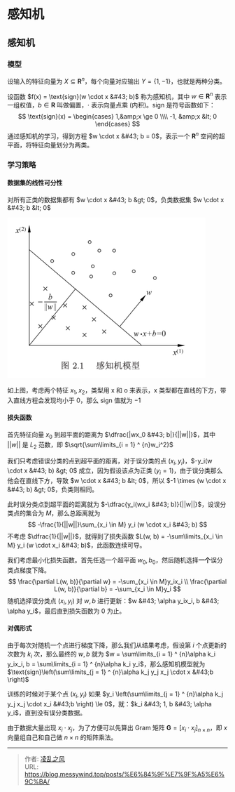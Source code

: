 # 感知机


## 感知机

### 模型

设输入的特征向量为 $X \subseteq \textbf{R}^n$，每个向量对应输出 $Y = \{1, -1\}$，也就是两种分类。

设函数 $f(x) = \text{sign}(w \cdot x &#43; b)$ 称为感知机，其中 $w \in \textbf{R}^n$ 表示一组权值，$b \in \textbf{R}$ 叫做偏置，$\cdot$ 表示向量点乘 (内积)。$\text{sign}$ 是符号函数如下：
$$
\text{sign}(x) = \begin{cases}
1,&amp;x \ge 0 \\\\
-1, &amp;x &lt; 0
\end{cases}
$$
通过感知机的学习，得到方程 $w \cdot x &#43; b = 0$，表示一个 $\textbf{R}^n$ 空间的超平面，将特征向量划分为两类。

### 学习策略

#### 数据集的线性可分性

对所有正类的数据集都有 $w \cdot x &#43; b &gt; 0$，负类数据集 $w \cdot x &#43; b &lt; 0$

![1](/image/ML/4.png)

如上图，考虑两个特征 $x_1,x_2$，类型用 x 和 o 来表示，x 类型都在直线的下方，带入直线方程会发现均小于 $0$，那么 $\text{sign}$ 值就为 $-1$

#### 损失函数

首先特征向量 $x_0$ 到超平面的距离为 $\dfrac{|wx_0 &#43; b|}{||w||}$，其中 $||w||$ 是 $L_2$ 范数，即 $\sqrt{\sum\limits_{i = 1} ^ {n}w_i^2}$

我们只考虑错误分类的点到超平面的距离，对于误分类的点 $(x_i,y_i)$，$-y_i(w \cdot x &#43; b) &gt; 0$ 成立，因为假设该点为正类 ($y_i = 1$)，由于误分类那么他会在直线下方，导致 $w \cdot x &#43; b  &lt; 0$，所以 $-1 \times (w \cdot x &#43; b) &gt; 0$，负类则相同。

此时误分类点到超平面的距离就为  $-\dfrac{y_i(wx_i &#43; b)}{||w||}$，设误分类点的集合为 $M$，那么总距离就为
$$
-\frac{1}{||w||}\sum_{x_i \in M} y_i (w \cdot x_i &#43; b)
$$
不考虑 $\dfrac{1}{||w||}$，就得到了损失函数 $L(w, b) = -\sum\limits_{x_i \in M} y_i (w \cdot x_i &#43; b)$，此函数连续可导。

我们考虑最小化损失函数。首先任选一个超平面 $w_0,b_0$，然后随机选择**一个**误分类点梯度下降。
$$
\frac{\partial L(w, b)}{\partial w} = -\sum_{x_i \in M}y_ix_i \\
\frac{\partial L(w, b)}{\partial b} = -\sum_{x_i \in M}y_i
$$
随机选择误分类点 $(x_i,y_i)$ 对 $w, b$ 进行更新：$w &#43; \alpha y_ix_i, b &#43; \alpha y_i$，最后直到损失函数为 $0$ 为止。

#### 对偶形式

由于每次对随机一个点进行梯度下降，那么我们从结果考虑，假设第 $i$ 个点更新的次数为 $k_i$ 次，那么最终的 $w, b$ 就为 $w = \sum\limits_{i = 1} ^ {n}\alpha k_i y_ix_i, b = \sum\limits_{i = 1} ^ {n}\alpha k_i y_i$，那么感知机模型就为 $\text{sign}\left(\sum\limits_{j = 1} ^ {n}\alpha k_j y_j x_j \cdot x &#43;b \right)$

训练的时候对于某个点 $(x_i,y_i)$ 如果 $y_i \left(\sum\limits_{j = 1} ^ {n}\alpha k_j y_j x_j \cdot x_i &#43;b \right) \le 0$，就：$k_i &#43; 1, b &#43; \alpha y_i$，直到没有误分类数据。

由于数据大量出现 $x_i \cdot x_j$，为了方便可以先算出 Gram 矩阵 $\textbf{G} = [x_i\cdot x_j]_{n \times n}$，即 $x$ 向量组自己和自己做 $n \times n$ 的矩阵乘法。

---

> 作者: [凌乱之风](https://github.com/messywind)  
> URL: https://blog.messywind.top/posts/%E6%84%9F%E7%9F%A5%E6%9C%BA/  

